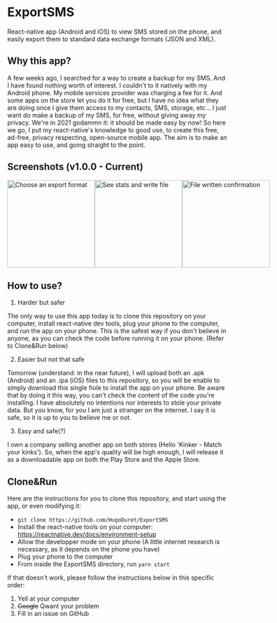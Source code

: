 # ExportSMS
React-native app (Android and iOS) to view SMS stored on the phone, and easily export them to standard data exchange formats (JSON and XML).


## Why this app?
A few weeks ago, I searched for a way to create a backup for my SMS. And I have found nothing worth of interest. I couldn't to it natively with my Android phone. My mobile services provider was charging a fee for it. And some apps on the store let you do it for free, but I have no idea what they are doing once I give them access to my contacts, SMS, storage, etc...
I just want do make a backup of my SMS, for free, without giving away my privacy. We're in 2021 godammn it: it should be made easy by now! So here we go, I put my react-native's knowledge to good use, to create this free, ad-free, privacy respecting, open-source mobile app.
The aim is to make an app easy to use, and going straight to the point.

## Screenshots (v1.0.0 - Current)
<div style="display: flex;">
  <img src="https://user-images.githubusercontent.com/44072355/140552643-13c1706a-4ca3-4d55-9ffa-b9c49c6d8236.png" alt="Choose an export format" width="200"/>
  <img src="https://user-images.githubusercontent.com/44072355/140552676-55bcd626-c95e-454b-9c87-345ee9bf1e28.png" alt="See stats and write file" width="200"/>
  <img src="https://user-images.githubusercontent.com/44072355/140552694-41301560-376d-420c-a5f6-90d16b3d8d71.png" alt="File written confirmation" width="200"/>
</div>

## How to use?
1. Harder but safer

The only way to use this app today is to clone this repository on your computer, install react-native dev tools, plug your phone to the computer, and run the app on your phone. This is the safest way if you don't believe in anyone, as you can check the code before running it on your phone. (Refer to Clone&Run below)

2. Easier but not that safe

Tomorrow (understand: in the near future), I will upload both an .apk (Android) and an .ipa (iOS) files to this repository, so you will be enable to simply download this single fiole to install the app on your phone. Be aware that by doing it this way, you can't check the content of the code you're installing. I have absolutely no intentions nor interests to stole your private data. But you know, for you I am just a stranger on the internet. I say it is safe, so it is up to you to believe me or not.

3. Easy and safe(?)

I own a company selling another app on both stores (Hello 'Kinker - Match your kinks'). So, when the app's quality will be high enough, I will release it as a downloadable app on both the Play Store and the Apple Store.

## Clone&Run
Here are the instructions for you to clone this repository, and start using the app, or even modifying it:
- `git clone https://github.com/HugoDuret/ExportSMS`
- Install the react-native tools on your computer: https://reactnative.dev/docs/environment-setup
- Allow the developper mode on your phone (A little internet research is necessary, as it depends on the phone you have)
- Plug your phone to the computer
- From inside the ExportSMS directory, run `yarn start`

If that doesn't work, please follow the instructions below in this specific order:
1. Yell at your computer
2. ~~Google~~ Qwant your problem
3. Fill in an issue on GitHub  
